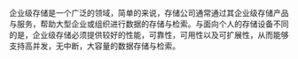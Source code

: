 企业级存储是一个广泛的领域，简单的来说，存储公司通常通过其企业级存储产品与服务，帮助大型企业或组织进行数据的存储与检索。与面向个人的存储设备不同的是，企业级存储必须提供较好的性能，可靠性，可用性以及可扩展性，从而能够支持高并发，无中断，大容量的数据存储与检索。

